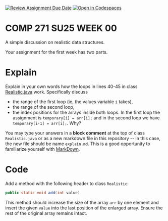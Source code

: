 [![Review Assignment Due Date](https://classroom.github.com/assets/deadline-readme-button-22041afd0340ce965d47ae6ef1cefeee28c7c493a6346c4f15d667ab976d596c.svg)](https://classroom.github.com/a/-AeYBdka)
[![Open in Codespaces](https://classroom.github.com/assets/launch-codespace-2972f46106e565e64193e422d61a12cf1da4916b45550586e14ef0a7c637dd04.svg)](https://classroom.github.com/open-in-codespaces?assignment_repo_id=19648315)
# COMP 271 SU25 WEEK 00

A simple discussion on realistic data structures.

Your assignment for the first week has two parts.

# Explain
Explain in your own words how the loops in lines 40-45 in class [Realistic.java](./Realistic.java) work. Specifically discuss 

* the range of the first loop (ie, the values variable `i` takes), 
* the range of the second loop, 
* the index positions for the arrays inside both loops. In the first loop the assignment is
`temporary[i] = arr[i];` and in the second loop we have `temporary[i-1] = arr[i];`. Why?

You may type your answers in a **block comment** at the top of class `Realistic.java` or as a new markdown file in this repository -- in this case, the new file should be name `explain.md`. This is a good opportunity to familiarize yourself with [MarkDown](https://www.markdownguide.org/basic-syntax/).

# Code
Add a method with the following header to class `Realistic`:
```java
public static void add(int value)
```
This method should increase the size of the array `arr` by one element and insert the given `value` into the last position of the enlarged array. Ensure the rest of the original array remains intact.
